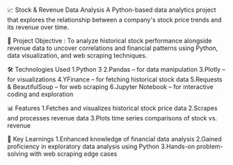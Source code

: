 📈 Stock & Revenue Data Analysis
A Python-based data analytics project that explores the relationship between a company's stock price trends and its revenue over time.

🚀 Project Objective : 
To analyze historical stock performance alongside revenue data to uncover correlations and financial patterns using Python, data visualization, and web scraping techniques.

🛠️ Technologies Used
1.Python 3
2.Pandas – for data manipulation
3.Plotly – for visualizations
4.YFinance – for fetching historical stock data
5.Requests & BeautifulSoup – for web scraping
6.Jupyter Notebook – for interactive coding and exploration

📊 Features
1.Fetches and visualizes historical stock price data
2.Scrapes and processes revenue data
3.Plots time series comparisons of stock vs. revenue

📌 Key Learnings
1.Enhanced knowledge of financial data analysis
2.Gained proficiency in exploratory data analysis using Python
3.Hands-on problem-solving with web scraping edge cases

